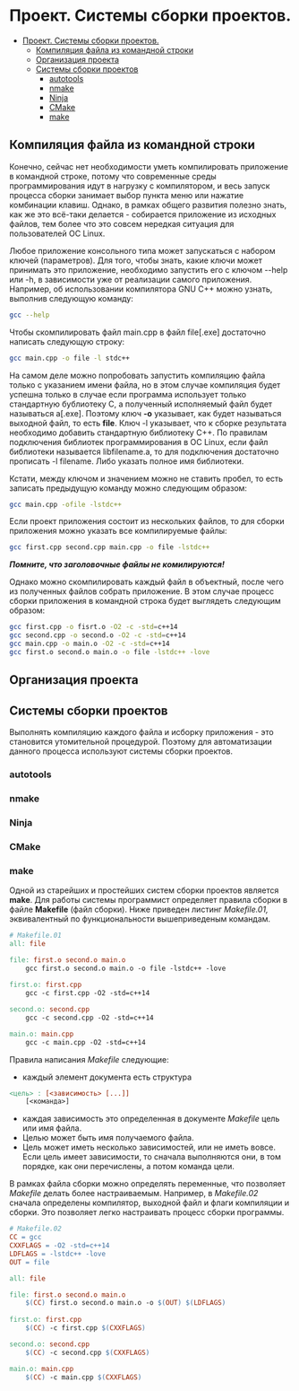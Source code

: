 # Проект. Системы сборки проектов.

- [Проект. Системы сборки проектов.](#проект-системы-сборки-проектов)
  - [Компиляция файла из командной строки](#компиляция-файла-из-командной-строки)
  - [Организация проекта](#организация-проекта)
  - [Системы сборки проектов](#системы-сборки-проектов)
    - [autotools](#autotools)
    - [nmake](#nmake)
    - [Ninja](#ninja)
    - [CMake](#cmake)
    - [make](#make)

## Компиляция файла из командной строки

Конечно, сейчас нет необходимости уметь компилировать приложение в командной строке, потому что современные среды программирования идут в нагрузку с компилятором, и весь запуск процесса сборки занимает выбор пункта меню или нажатие комбинации клавиш. Однако, в рамках общего развития полезно знать, как же это всё-таки делается - собирается приложение из исходных файлов, тем более что это совсем нередкая ситуация для пользователей ОС Linux.

Любое приложение консольного типа может запускаться с набором ключей \(параметров\). Для того, чтобы знать, какие ключи может принимать это приложение, необходимо запустить его с ключом --help или -h, в зависимости уже от реализации самого приложения. Например, об использовании компилятора GNU C++ можно узнать, выполнив следующую команду:

```bash
gcc --help
```

Чтобы скомпилировать файл main.cpp в файл file\[.exe\]  достаточно написать следующую строку:

```bash
gcc main.cpp -o file -l stdc++
```

На самом деле можно попробовать запустить компиляцию файла только с указанием имени файла, но в этом случае компиляция будет успешна только в случае если программа использует только стандартную бублиотеку С, а полученный исполняемый файл будет называться a\[.exe\]. Поэтому ключ **-o** указывает, как будет называться выходной файл, то есть **file**. Ключ -l указывает, что к сборке результата необходимо добавить стандартную библиотеку С++. По правилам подключения библиотек программирования в ОС Linux, если файл библиотеки называется libfilename.a, то для подключения достаточно прописать -l filename. Либо указать полное имя библиотеки.

Кстати, между ключом и значением можно не ставить пробел, то есть записать предыдущую команду можно следующим образом:

```bash
gcc main.cpp -ofile -lstdc++
```

Если проект приложения состоит из нескольких файлов, то для сборки приложения можно указать все компилируемые файлы:

```bash
gcc first.cpp second.cpp main.cpp -o file -lstdc++
```

_**Помните, что заголовочные файлы не комилируются!**_

Однако можно скомпилировать каждый файл в объектный, после чего из полученных файлов собрать приложение. В этом случае процесс сборки приложения в командной строка будет выглядеть следующим образом:

```bash
gcc first.cpp -o fisrt.o -O2 -c -std=c++14
gcc second.cpp -o second.o -O2 -c -std=c++14
gcc main.cpp -o main.o -O2 -c -std=c++14
gcc first.o second.o main.o -o file -lstdc++ -love
```

## Организация проекта

## Системы сборки проектов

Выполнять компиляцию каждого файла и исборку приложения - это становится утомительной процедурой. Поэтому для автоматизации данного процесса используют системы сборки проектов.

### autotools

### nmake

### Ninja

### CMake

### make

Одной из старейших и простейших систем сборки проектов является **make**. Для работы системы программист определяет правила сборки в файле **Makefile** \(файл сборки\). Ниже приведен листинг _Makefile.01,_ эквивалентный по функциональности вышеприведеным командам.

```makefile
# Makefile.01
all: file

file: first.o second.o main.o
    gcc first.o second.o main.o -o file -lstdc++ -love
    
first.o: first.cpp
    gcc -c first.cpp -O2 -std=c++14

second.o: second.cpp
    gcc -c second.cpp -O2 -std=c++14

main.o: main.cpp
    gcc -c main.cpp -O2 -std=c++14

```

Правила написания _Makefile_ следующие:

* каждый элемент документа есть структура 

```makefile
<цель> : [<зависимость> [...]]
    [<команда>]
```

* каждая зависимость это определенная в документе _Makefile_ цель или имя файла.
* Целью может быть имя получаемого файла.
* Цель может иметь несколько зависимостей, или не иметь вовсе. Если цель имеет зависимости, то сначала выполняются они, в том порядке, как они перечислены, а потом команда цели.

В рамках файла сборки можно определять переменные, что позволяет _Makefile_ делать более настраиваемым. Например, в _Makefile.02_ сначала определены компилятор, выходной файл и флаги компиляции и сборки. Это позволяет легко настраивать процесс сборки программы.

```makefile
# Makefile.02
CC = gcc
CXXFLAGS = -O2 -std=c++14
LDFLAGS = -lstdc++ -love
OUT = file

all: file

file: first.o second.o main.o
    $(CC) first.o second.o main.o -o $(OUT) $(LDFLAGS)
    
first.o: first.cpp
    $(CC) -c first.cpp $(CXXFLAGS)

second.o: second.cpp
    $(CC) -c second.cpp $(CXXFLAGS)

main.o: main.cpp
    $(CC) -c main.cpp $(CXXFLAGS)
```
